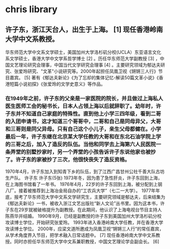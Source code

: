 # chris library

## 许子东，浙江天台人，出生于上海。 [1]  现任香港岭南大学中文系教授。
华东师范大学中文系文学硕士，美国加州大学洛杉矶分校(UCLA）东亚语言文化系文学硕士，香港大学中文学系哲学博士 [2]  。历任华东师范大学副教授 [3]  ，中国文艺理论研究会理事，中国当代文学研究会理事 [4]  。主要研究领域为郁达夫研究、张爱玲研究、"文革"小说研究等。2000年起担任凤凰卫视《锵锵三人行》节目嘉宾。 [5] 
著有《郁达夫新论》《为了忘却的集体记忆-解读50篇文革小说》《香港短篇小说初探》《张爱玲的文学史意义》等作品。

### 在1949年之前，许子东的父亲是一家医院的院长，并且做过上海私人医生医师工会的秘书长，日本人占领上海以后就辞职了。幼年时，许子东并不知道自己家庭的特殊性。直到他上小学三四年级，看到二哥的入团申请书，这才知道三个哥哥中，二哥和自己是同母异父，大哥和三哥则是同父异母。只有自己这个小儿子，亲生父母都健在。小学最后一年，许子东继在北京某大学任教的大哥和在东北石油学院上学的三哥之后，加入了造反的队伍。当他和同学去上海第六人民医院一条弄堂的别墅抄家时，另一个弄堂的小孩告诉许子东说他家也被抄了。许子东的家被抄了三次，他很快丧失了造反资格。
1970年4月，许子东加入到知青下乡的队伍，到了江西广昌甘州公社千善大队古坊生产队。
许子东
许子东(5张)
1973年冬，因为患了急性肝炎，许子东回到上海，在上海图书馆看了一年书。
1976年4月，22岁的许子东回到上海，被分配到上钢八厂。接着被推荐到上海冶金局自办的“工农兵大学”（七二一大学）。
1977年年底，报考了华东师范大学中文系文学研究生，主要研究领域是郁达夫，后来结集为《郁达夫新论》一书，被收入浙江文艺出版社“新人文论”丛书里。因为这本书，许子东在29岁就被破格提升为副教授。在此期间，他认识了上海电视台节目主持人陈燕华并结婚。
1990年9月，已经是副教授的许子东到美国加州大学洛杉矶分校攻读博士学位，开始研究张爱玲。
1993年进入香港岭南大学任教，并在香港大学攻读博士学位。
2000年，应梁文道所邀成为凤凰卫视“锵锵三人行”的常任嘉宾，从学术角度界入节目，把学术融入日常话题中。 [7] 
现任香港岭南大学中文系教授。同时亦担任华东师范大学中文系兼职教授，中国文艺理论学会副会长。 [6] 
